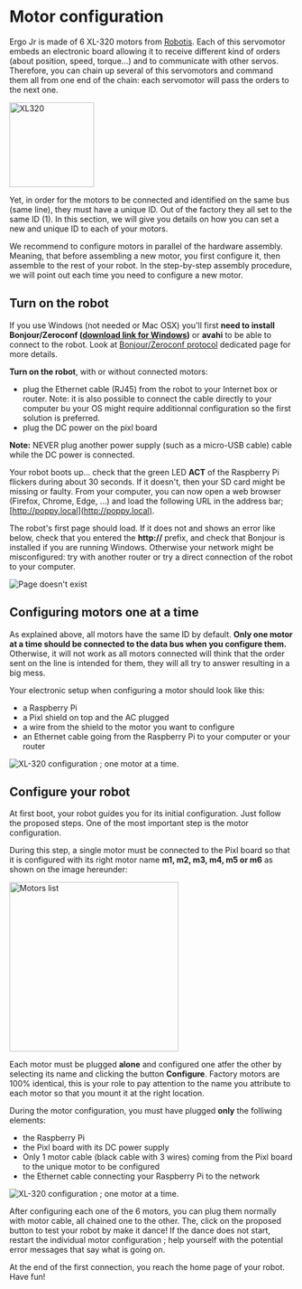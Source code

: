 # Motor configuration

Ergo Jr is made of 6 XL-320 motors from [Robotis](http://support.robotis.com/en/product/dynamixel/xl-series/xl-320.htm). Each of this servomotor embeds an electronic board allowing it to receive different kind of orders (about position, speed, torque...) and to communicate with other servos. Therefore, you can chain up several of this servomotors and command them all from one end of the chain: each servomotor will pass the orders to the next one.

<img src="img/assembly/xl_320.jpg" alt="XL320" height="150">

Yet, in order for the motors to be connected and identified on the same bus (same line), they must have a unique ID. Out of the factory they all set to the same ID (1). In this section, we will give you details on how you can set a new and unique ID to each of your motors.

We recommend to configure motors in parallel of the hardware assembly. Meaning, that before assembling a new motor, you first configure it, then assemble to the rest of your robot. In the step-by-step assembly procedure, we will point out each time you need to configure a new motor.

## Turn on the robot

If you use Windows (not needed or Mac OSX) you'll first **need to install Bonjour/Zeroconf ([download link for Windows](https://support.apple.com/kb/DL999))** or **avahi** to be able to connect to the robot.
Look at [Bonjour/Zeroconf protocol](../../installation/install-zeroconf.md) dedicated page for more details.

**Turn on the robot**, with or without connected motors:

- plug the Ethernet cable (RJ45) from the robot to your Internet box or router. Note: it is also possible to connect the cable directly to your computer bu your OS might require additionnal configuration so the first solution is preferred. 
- plug the DC power on the pixl board

**Note:** NEVER plug another power supply (such as a micro-USB cable) cable while the DC power is connected.

Your robot boots up... check that the green LED **ACT** of the Raspberry Pi flickers during about 30 seconds. If it doesn't, then your SD card might be missing or faulty.
From your computer, you can now open a web browser (Firefox, Chrome, Edge, ...) and load the following URL in the address bar; [http://poppy.local](http://poppy.local).

The robot's first page should load. If it does not and shows an error like below, check that you entered the **http://** prefix, and check that Bonjour is installed if you are running Windows. Otherwise your network might be misconfigured: try with another router or try a direct connection of the robot to your computer.

![Page doesn't exist](img/IHM/webpage_not_available.jpg)

## Configuring motors one at a time

As explained above, all motors have the same ID by default. **Only one motor at a time should be connected to the data bus when you configure them.** Otherwise, it will not work as all motors connected will think that the order sent on the line is intended for them, they will all try to answer resulting in a big mess.

Your electronic setup when configuring a motor should look like this:

* a Raspberry Pi
* a Pixl shield on top and the AC plugged
* a wire from the shield to the motor you want to configure
* an Ethernet cable going from the Raspberry Pi to your computer or your router

![XL-320 configuration ; one motor at a time](img/motor_one_by_one.jpg).

## Configure your robot

At first boot, your robot guides you for its initial configuration. Just follow the proposed steps. One of the most important step is the motor configuration.

During this step, a single motor must be connected to the Pixl board so that it is configured with its right motor name **m1, m2, m3, m4, m5 or m6** as shown on the image hereunder:

<img src="img/assembly/motors.png" alt="Motors list" height="300">

Each motor must be plugged **alone** and configured one atfer the other by selecting its name and clicking the button **Configure**. Factory motors are 100% identical, this is your role to pay attention to the name you attribute to each motor so that you mount it at the right location.

During the motor configuration, you must have plugged **only** the folliwing elements:
* the Raspberry Pi
* the Pixl board with its DC power supply
* Only 1 motor cable (black cable with 3 wires) coming from the Pixl board to the unique motor to be configured
* the Ethernet cable connecting your Raspberry Pi to the network

![XL-320 configuration ; one motor at a time](img/motor_one_by_one.jpg).

After configuring each one of the 6 motors, you can plug them normally with motor cable, all chained one to the other. The, click on the proposed button to test your robot by make it dance! If the dance does not start, restart the individual motor configuration ; help yourself with the potential error messages that say what is going on. 

At the end of the first connection, you reach the home page of your robot. Have fun!